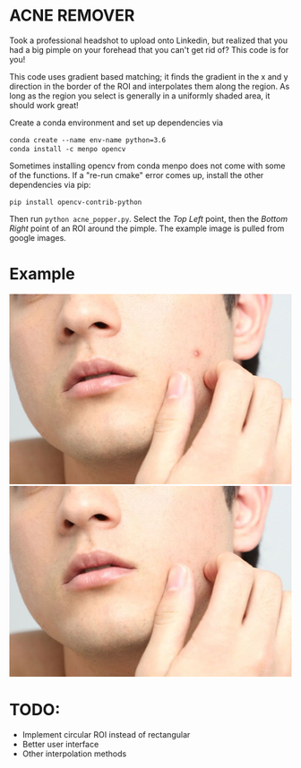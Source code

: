 # ACNE REMOVER

Took a professional headshot to upload onto Linkedin, but realized that you had a big pimple on your forehead that you can't get rid of? This code is for you!

This code uses gradient based matching; it finds the gradient in the x and y direction in the border of the ROI and interpolates them along the region. As long as the region you select is generally in a uniformly shaded area, it should work great!

Create a conda environment and set up dependencies via
```
conda create --name env-name python=3.6
conda install -c menpo opencv
```

Sometimes installing opencv from conda menpo does not come with some of the functions. If a "re-run cmake" error comes up, install the other dependencies via pip:
```
pip install opencv-contrib-python
```

Then run `python acne_popper.py`. Select the _Top Left_ point, then the _Bottom Right_ point of an ROI around the pimple. The example image is pulled from google images. 

# Example

![Input](docs/sample.jpg)
![Output](docs/final.jpg)

# TODO: 
- Implement circular ROI instead of rectangular
- Better user interface
- Other interpolation methods